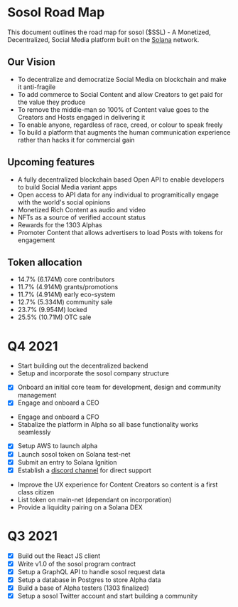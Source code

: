 # Sosol Road Map

This document outlines the road map for sosol ($SSL) - A Monetized, Decentralized, Social Media platform built on the [Solana](http://www.solana.com) network.

## Our Vision

- To decentralize and democratize Social Media on blockchain and make it anti-fragile
- To add commerce to Social Content and allow Creators to get paid for the value they produce
- To remove the middle-man so 100% of Content value goes to the Creators and Hosts engaged in delivering it
- To enable anyone, regardless of race, creed, or colour to speak freely
- To build a platform that augments the human communication experience rather than hacks it for commercial gain

## Upcoming features

- A fully decentralized blockchain based Open API to enable developers to build Social Media variant apps
- Open access to API data for any individual to programitically engage with the world's social opinions
- Monetized Rich Content as audio and video
- NFTs as a source of verified account status
- Rewards for the 1303 Alphas
- Promoter Content that allows advertisers to load Posts with tokens for engagement

## Token allocation

- 14.7% (6.174M) core contributors
- 11.7% (4.914M) grants/promotions
- 11.7% (4.914M) early eco-system
- 12.7% (5.334M) community sale
- 23.7% (9.954M) locked
- 25.5% (10.71M) OTC sale

# Q4 2021

- Start building out the decentralized backend
- Setup and incorporate the sosol company structure
- [x] Onboard an initial core team for development, design and community management
- [x] Engage and onboard a CEO
- Engage and onboard a CFO
- Stabalize the platform in Alpha so all base functionality works seamlessly
- [x] Setup AWS to launch alpha
- [x] Launch sosol token on Solana test-net
- [x] Submit an entry to Solana Ignition
- [x] Establish a [discord channel](https://discord.gg/HfN66JSY) for direct support
- Improve the UX experience for Content Creators so content is a first class citizen
- List token on main-net (dependant on incorporation)
- Provide a liquidity pairing on a Solana DEX

# Q3 2021

- [x] Build out the React JS client
- [x] Write v1.0 of the sosol program contract
- [x] Setup a GraphQL API to handle sosol request data
- [x] Setup a database in Postgres to store Alpha data
- [x] Build a base of Alpha testers (1303 finalized)
- [x] Setup a sosol Twitter account and start building a community
